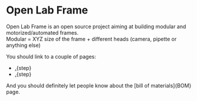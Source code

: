 # Open Lab Frame  
Open Lab Frame is an open source project aiming at building modular and motorized/automated frames.  
Modular  = XYZ size of the frame + different heads (camera, pipette or anything else)  

You should link to a couple of pages:

* [.](testpage1.md){step}
* [.](testpage2.md){step}

And you should definitely let people know about the [bill of materials]{BOM} page.